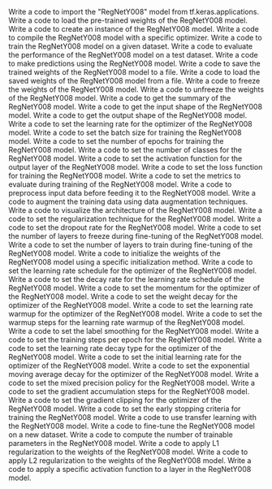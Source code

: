 Write a code to import the "RegNetY008" model from tf.keras.applications.
Write a code to load the pre-trained weights of the RegNetY008 model.
Write a code to create an instance of the RegNetY008 model.
Write a code to compile the RegNetY008 model with a specific optimizer.
Write a code to train the RegNetY008 model on a given dataset.
Write a code to evaluate the performance of the RegNetY008 model on a test dataset.
Write a code to make predictions using the RegNetY008 model.
Write a code to save the trained weights of the RegNetY008 model to a file.
Write a code to load the saved weights of the RegNetY008 model from a file.
Write a code to freeze the weights of the RegNetY008 model.
Write a code to unfreeze the weights of the RegNetY008 model.
Write a code to get the summary of the RegNetY008 model.
Write a code to get the input shape of the RegNetY008 model.
Write a code to get the output shape of the RegNetY008 model.
Write a code to set the learning rate for the optimizer of the RegNetY008 model.
Write a code to set the batch size for training the RegNetY008 model.
Write a code to set the number of epochs for training the RegNetY008 model.
Write a code to set the number of classes for the RegNetY008 model.
Write a code to set the activation function for the output layer of the RegNetY008 model.
Write a code to set the loss function for training the RegNetY008 model.
Write a code to set the metrics to evaluate during training of the RegNetY008 model.
Write a code to preprocess input data before feeding it to the RegNetY008 model.
Write a code to augment the training data using data augmentation techniques.
Write a code to visualize the architecture of the RegNetY008 model.
Write a code to set the regularization technique for the RegNetY008 model.
Write a code to set the dropout rate for the RegNetY008 model.
Write a code to set the number of layers to freeze during fine-tuning of the RegNetY008 model.
Write a code to set the number of layers to train during fine-tuning of the RegNetY008 model.
Write a code to initialize the weights of the RegNetY008 model using a specific initialization method.
Write a code to set the learning rate schedule for the optimizer of the RegNetY008 model.
Write a code to set the decay rate for the learning rate schedule of the RegNetY008 model.
Write a code to set the momentum for the optimizer of the RegNetY008 model.
Write a code to set the weight decay for the optimizer of the RegNetY008 model.
Write a code to set the learning rate warmup for the optimizer of the RegNetY008 model.
Write a code to set the warmup steps for the learning rate warmup of the RegNetY008 model.
Write a code to set the label smoothing for the RegNetY008 model.
Write a code to set the training steps per epoch for the RegNetY008 model.
Write a code to set the learning rate decay type for the optimizer of the RegNetY008 model.
Write a code to set the initial learning rate for the optimizer of the RegNetY008 model.
Write a code to set the exponential moving average decay for the optimizer of the RegNetY008 model.
Write a code to set the mixed precision policy for the RegNetY008 model.
Write a code to set the gradient accumulation steps for the RegNetY008 model.
Write a code to set the gradient clipping for the optimizer of the RegNetY008 model.
Write a code to set the early stopping criteria for training the RegNetY008 model.
Write a code to use transfer learning with the RegNetY008 model.
Write a code to fine-tune the RegNetY008 model on a new dataset.
Write a code to compute the number of trainable parameters in the RegNetY008 model.
Write a code to apply L1 regularization to the weights of the RegNetY008 model.
Write a code to apply L2 regularization to the weights of the RegNetY008 model.
Write a code to apply a specific activation function to a layer in the RegNetY008 model.